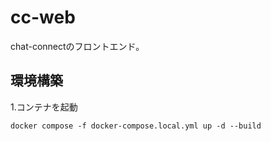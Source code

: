# cc-web
chat-connectのフロントエンド。

## 環境構築
1.コンテナを起動
```
docker compose -f docker-compose.local.yml up -d --build
```

